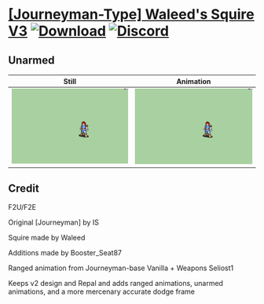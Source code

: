 # [\[Journeyman-Type\] Waleed's Squire V3](./) [![Download](https://img.shields.io/badge/Download--red?style=social&logo=github)](https://minhaskamal.github.io/DownGit/#/home?url=https://github.com/Klokinator/FE-Repo/tree/main/Battle%20Animations%2FInfantry%20-%20(Axe)%20Fighters%20and%20Warriors%2F%5BJourneyman-Type%5D%20Waleed's%20Squire%20V3%2F8.%20Unarmed) [![Discord](https://img.shields.io/badge/Discord--blue?style=social&logo=discord)](https://discord.gg/C7VNGnyTPA)

## Unarmed

| Still | Animation |
| :---: | :-------: |
| ![Unarmed still](./Unarmed_000.png) | ![Unarmed](./Unarmed.gif) |

## Credit

F2U/F2E

Original [Journeyman] by IS

Squire made by Waleed

Additions made by Booster_Seat87

Ranged animation from Journeyman-base Vanilla + Weapons Seliost1

Keeps v2 design and Repal and adds ranged animations, unarmed animations, and a more mercenary accurate dodge frame
